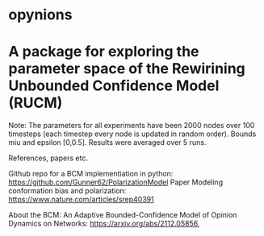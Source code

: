 # opynions
# A package for exploring the parameter space of the Rewirining Unbounded Confidence Model (RUCM)

Note: The parameters for all experiments have been 2000 nodes over 100 timesteps (each timestep every node is updated in random order). Bounds miu and epsilon [0,0.5]. Results were averaged over 5 runs.

References, papers etc.

Github repo for a BCM implementiation in python: https://github.com/Gunner62/PolarizationModel
Paper Modeling conformation bias and polarization: https://www.nature.com/articles/srep40391

About the BCM: An Adaptive Bounded-Confidence Model of Opinion Dynamics on Networks: https://arxiv.org/abs/2112.05856,
